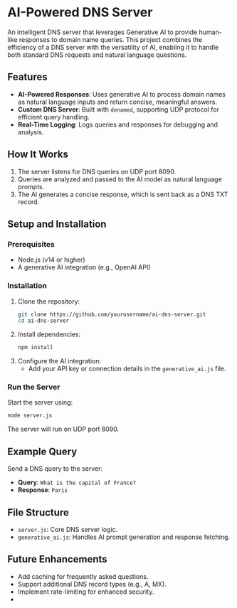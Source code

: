 # AI-Powered DNS Server

An intelligent DNS server that leverages Generative AI to provide human-like responses to domain name queries. This project combines the efficiency of a DNS server with the versatility of AI, enabling it to handle both standard DNS requests and natural language questions.

## Features
- **AI-Powered Responses**: Uses generative AI to process domain names as natural language inputs and return concise, meaningful answers.
- **Custom DNS Server**: Built with `denamed`, supporting UDP protocol for efficient query handling.
- **Real-Time Logging**: Logs queries and responses for debugging and analysis.

## How It Works
1. The server listens for DNS queries on UDP port 8090.
2. Queries are analyzed and passed to the AI model as natural language prompts.
3. The AI generates a concise response, which is sent back as a DNS TXT record.

## Setup and Installation

### Prerequisites
- Node.js (v14 or higher)
- A generative AI integration (e.g., OpenAI API)

### Installation
1. Clone the repository:
   ```bash
   git clone https://github.com/yourusername/ai-dns-server.git
   cd ai-dns-server
   ```
2. Install dependencies:
   ```bash
   npm install
   ```
3. Configure the AI integration:
   - Add your API key or connection details in the `generative_ai.js` file.

### Run the Server
Start the server using:
```bash
node server.js
```
The server will run on UDP port 8090.

## Example Query
Send a DNS query to the server:
- **Query**: `What is the capital of France?`
- **Response**: `Paris`

## File Structure
- `server.js`: Core DNS server logic.
- `generative_ai.js`: Handles AI prompt generation and response fetching.

## Future Enhancements
- Add caching for frequently asked questions.
- Support additional DNS record types (e.g., A, MX).
- Implement rate-limiting for enhanced security.
- 
